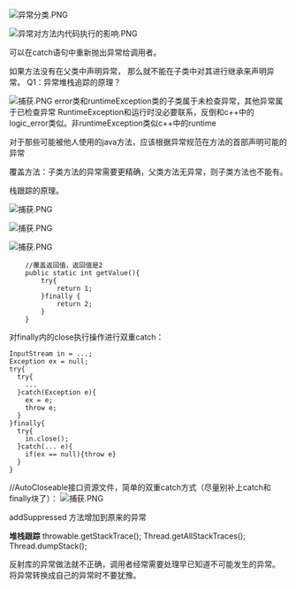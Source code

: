 ![&#x5F02;&#x5E38;&#x5206;&#x7C7B;.PNG](https://upload-images.jianshu.io/upload_images/1936727-fdaba825485b4ac8.PNG?imageMogr2/auto-orient/strip%7CimageView2/2/w/1240)

![&#x5F02;&#x5E38;&#x5BF9;&#x65B9;&#x6CD5;&#x5185;&#x4EE3;&#x7801;&#x6267;&#x884C;&#x7684;&#x5F71;&#x54CD;.PNG](https://upload-images.jianshu.io/upload_images/1936727-6676b723bb180672.PNG?imageMogr2/auto-orient/strip%7CimageView2/2/w/1240)

可以在catch语句中重新抛出异常给调用者。

如果方法没有在父类中声明异常， 那么就不能在子类中对其进行继承来声明异常。 Q1：异常堆栈追踪的原理？





![&#x6355;&#x83B7;.PNG](https://upload-images.jianshu.io/upload_images/1936727-324e21e91ee2df6a.PNG?imageMogr2/auto-orient/strip%7CimageView2/2/w/1240) error类和runtimeException类的子类属于未检查异常，其他异常属于已检查异常 RuntimeException和运行时没必要联系，反倒和c++中的logic\_error类似。非runtimeException类似c++中的runtime

对于那些可能被他人使用的java方法，应该根据异常规范在方法的首部声明可能的异常 

覆盖方法：子类方法的异常需要更精确，父类方法无异常，则子类方法也不能有。

栈跟踪的原理。

![&#x6355;&#x83B7;.PNG](https://upload-images.jianshu.io/upload_images/1936727-8b6cc5ecf5083432.PNG?imageMogr2/auto-orient/strip%7CimageView2/2/w/1240)

![&#x6355;&#x83B7;.PNG](https://upload-images.jianshu.io/upload_images/1936727-8972af8bc8080bef.PNG?imageMogr2/auto-orient/strip%7CimageView2/2/w/1240)

![&#x6355;&#x83B7;.PNG](https://upload-images.jianshu.io/upload_images/1936727-b736719e80623fa8.PNG?imageMogr2/auto-orient/strip%7CimageView2/2/w/1240)

```text
    //覆盖返回值，返回值是2
    public static int getValue(){
        try{
            return 1;
        }finally {
            return 2;
        }
    }
```

对finally内的close执行操作进行双重catch：

```text
InputStream in = ...;
Exception ex = null;
try{
  try{
    ...
  }catch(Exception e){
    ex = e;
    throw e;
  }
}finally{
  try{
    in.close(); 
  }catch(... e){
    if(ex == null){throw e}
  }
}
```

//AutoCloseable接口资源文件，简单的双重catch方式（尽量别补上catch和finally块了）： ![&#x6355;&#x83B7;.PNG](https://upload-images.jianshu.io/upload_images/1936727-059b2c9986b5493d.PNG?imageMogr2/auto-orient/strip%7CimageView2/2/w/1240)

addSuppressed 方法增加到原来的异常

**堆栈跟踪** throwable.getStackTrace\(\); Thread.getAllStackTraces\(\); Thread.dumpStack\(\);

反射库的异常做法就不正确，调用者经常需要处理早已知道不可能发生的异常。 将异常转换成自己的异常时不要犹豫。

